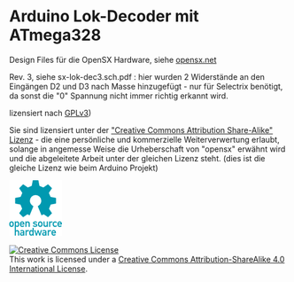 # Arduino Lok-Decoder mit ATmega328
Design Files für die OpenSX Hardware, siehe <a href="http://opensx.net"> opensx.net </a>

Rev. 3, siehe sx-lok-dec3.sch.pdf : hier wurden 2 Widerstände an den Eingängen D2 und D3 nach Masse hinzugefügt - nur für Selectrix benötigt, da sonst die "0" Spannung nicht immer richtig erkannt wird.

lizensiert nach <a href="http://www.gnu.org/licenses/gpl-3.0.de.html">GPLv3</a>)


Sie sind lizensiert unter der <a href="https://creativecommons.org/licenses/by-sa/4.0/de">"Creative Commons Attribution Share-Alike" Lizenz</a> - 
die eine persönliche und kommerzielle Weiterverwertung erlaubt, solange in angemesse Weise
die Urheberschaft von "opensx" erwähnt wird und die abgeleitete Arbeit unter der gleichen 
Lizenz steht. (dies ist die gleiche Lizenz wie beim Arduino Projekt)

![OSH Logo](../oshw-logo-100-px.png)


<a rel="license" href="http://creativecommons.org/licenses/by-sa/4.0/"><img alt="Creative Commons License" style="border-width:0" src="https://i.creativecommons.org/l/by-sa/4.0/88x31.png" /></a><br />This work is licensed under a <a rel="license" href="http://creativecommons.org/licenses/by-sa/4.0/">Creative Commons Attribution-ShareAlike 4.0 International License</a>.
